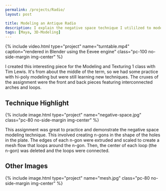 ```yaml
---
permalink: /projects/Radio/
layout: post

title: Modeling an Antique Radio
description: I explain the negative space technique I utililzed to model the front and back plates of this radio.
tags: [Maya, 3D-Modeling]
---
```


{% include video.html type="project" name="turntable.mp4" caption="rendered in Blender using the Eevee engine" class="pc-100 no-side-margin img-center" %}

I created this interesting piece for the Modeling and Texturing 1 class with Tim Lewis. It's from about the middle of the term, so we had some practice with hi-poly modeling but were still learning new techniques. The cruxes of the assignment were the front and back pieces featuring interconnected arches and loops.

## Technique Highlight

{% include image.html type="project" name="negative-space.jpg" class="pc-80 no-side-margin img-center" %}

This assignment was great to practice and demonstrate the negative space modeling technique. This involved creating n-gons in the shape of the holes in the plate. The edges of each n-gon were extruded and scaled to create a mesh flow that loops around the n-gon. Then, the center of each loop (the n-gon) was deleted and the loops were connected.

## Other Images

{% include image.html type="project" name="mesh.jpg" class="pc-80 no-side-margin img-center" %}